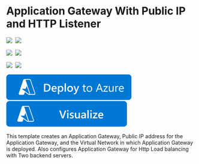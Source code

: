 # Application Gateway With Public IP and HTTP Listener

<IMG SRC="https://azurequickstartsservice.blob.core.windows.net/badges/101-application-gateway-public-ip/PublicLastTestDate.svg" />&nbsp;
<IMG SRC="https://azurequickstartsservice.blob.core.windows.net/badges/101-application-gateway-public-ip/PublicDeployment.svg" />&nbsp;

<IMG SRC="https://azurequickstartsservice.blob.core.windows.net/badges/101-application-gateway-public-ip/FairfaxLastTestDate.svg" />&nbsp;
<IMG SRC="https://azurequickstartsservice.blob.core.windows.net/badges/101-application-gateway-public-ip/FairfaxDeployment.svg" />&nbsp;

<IMG SRC="https://azurequickstartsservice.blob.core.windows.net/badges/101-application-gateway-public-ip/BestPracticeResult.svg" />&nbsp;
<IMG SRC="https://azurequickstartsservice.blob.core.windows.net/badges/101-application-gateway-public-ip/CredScanResult.svg" />&nbsp;

[![Deploy to Azure](https://raw.githubusercontent.com/Azure/azure-quickstart-templates/master/1-CONTRIBUTION-GUIDE/images/deploytoazure.svg)](https://portal.azure.com/#create/Microsoft.Template/uri/https%3A%2F%2Fraw.githubusercontent.com%2FAzure%2Fazure-quickstart-templates%2Fmaster%2F101-application-gateway-public-ip%2Fazuredeploy.json)
<a href="http://armviz.io/#/?load=https%3A%2F%2Fraw.githubusercontent.com%2FAzure%2Fazure-quickstart-templates%2Fmaster%2F101-application-gateway-public-ip%2Fazuredeploy.json" target="_blank">
    <img src="https://raw.githubusercontent.com/Azure/azure-quickstart-templates/master/1-CONTRIBUTION-GUIDE/images/visualizebutton.svg"/>
</a>

This template creates an Application Gateway, Public IP address for the Application Gateway, and the Virtual Network in which Application Gateway is deployed. Also configures Application Gateway for Http Load balancing with Two backend servers.

